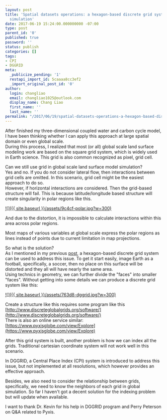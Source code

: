 ```yaml
---
layout: post
title: 'Spatial datasets operations: a hexagon-based discrete grid systems for global
  simulation'
date: 2017-06-19 15:24:00.000000000 -07:00
type: post
parent_id: '0'
published: true
password: ''
status: publish
categories: []
tags:
- CPI
- DGGRID
meta:
  _publicize_pending: '1'
  restapi_import_id: 5caaaa8cc3ef2
  _import_original_post_id: '0'
author:
  login: changliao
  email: changliao1025@outlook.com
  display_name: Chang Liao
  first_name: ''
  last_name: ''
permalink: "/2017/06/19/spatial-datasets-operations-a-hexagon-based-discrete-grid-systems-for-global-simulation/"
---
```

After finished my three-dimensional coupled water and carbon cycle model, I have been thinking whether I can apply this approach at large spatial domain or even global scale.  
During this process, I realized that most (or all) global scale land surface modeling work are based on the square grid system, which is widely used in Earth science. This grid is also common recognized as pixel, grid cell.

Can we still use grid in global scale land surface model simulation?  
Yes and no. If you do not consider lateral flow, then interactions between grid cells are omitted. In this scenario, grid cell might be the easiest approach to do so.  
However, if horizontal interactions are considered. Then the grid-based structure will fail. This is because latitude/longitude based structure will create singularity in polar regions like this.

[![]({{ site.baseurl }}/assets/9c4cf-polar.jpg?w=300)](https://changliao.files.wordpress.com/2017/06/9c4cf-polar.jpg)

And due to the distortion, it is impossible to calculate interactions within this area across polar regions.

Most maps of various variables at global scale express the polar regions as lines instead of points due to current limitation in map projections.

So what is the solution?  
As I mentioned in my previous [post](http://www.changliao.us/2017/06/spatial-datasets-operations-005.html), a hexagon-based discrete grid system can be used to address this issue. To get it start easily, image Earth as a football, specifically, a soccer, then no place on this surface will be distorted and they all will have nearly the same area.  
Using technics in geometry, we can further divide the "faces" into smaller "faces". Without getting into some details we can produce a discrete grid system like this:

[![]({{ site.baseurl }}/assets/763d8-dggrid.jpg?w=300)](https://changliao.files.wordpress.com/2017/06/763d8-dggrid.jpg)

Create a structure like this requires some program like this  
[http://www.discreteglobalgrids.org/software/](http://www.discreteglobalgrids.org/software/)  
There is also an online service similar:  
[https://www.pyxisglobe.com/view/Explore](https://www.pyxisglobe.com/view/Explore)

After this grid system is built, another problem is how we can index all the grids. Traditional cartesian coordinate system will not work well in this scenario.

In DGGRID, a Central Place Index (CPI) system is introduced to address this issue, but not implemented at all resolutions, which however provides an effective approach.

Besides, we also need to consider the relationship between grids, specifically, we need to know the neighbors of each grid in global simulation. So far I haven't got a decent solution for the indexing problem but will update when available.

I want to thank Dr. Kevin for his help in DGGRID program&nbsp;and Perry Peterson on Q&A related to Pyxis.

